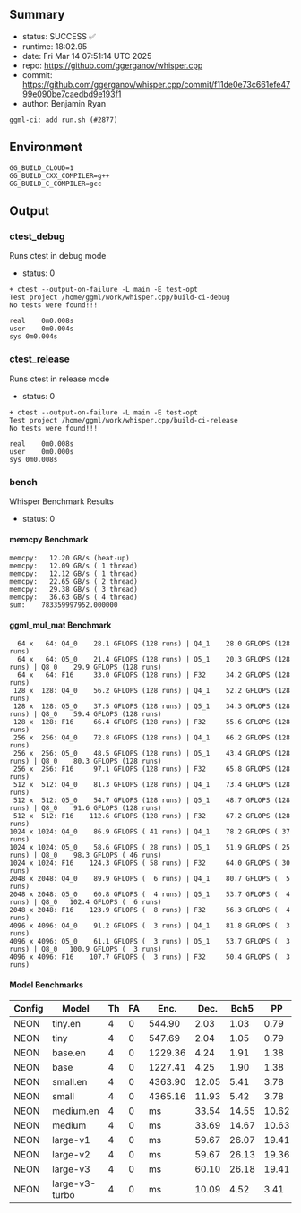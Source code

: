 ## Summary

- status:  SUCCESS ✅
- runtime: 18:02.95
- date:    Fri Mar 14 07:51:14 UTC 2025
- repo:    https://github.com/ggerganov/whisper.cpp
- commit:  https://github.com/ggerganov/whisper.cpp/commit/f11de0e73c661efe4799e090be7caedbd9e193f1
- author:  Benjamin Ryan
```
ggml-ci: add run.sh (#2877)
```

## Environment

```
GG_BUILD_CLOUD=1
GG_BUILD_CXX_COMPILER=g++
GG_BUILD_C_COMPILER=gcc
```

## Output

### ctest_debug

Runs ctest in debug mode
- status: 0
```
+ ctest --output-on-failure -L main -E test-opt
Test project /home/ggml/work/whisper.cpp/build-ci-debug
No tests were found!!!

real	0m0.008s
user	0m0.004s
sys	0m0.004s
```
### ctest_release

Runs ctest in release mode
- status: 0
```
+ ctest --output-on-failure -L main -E test-opt
Test project /home/ggml/work/whisper.cpp/build-ci-release
No tests were found!!!

real	0m0.008s
user	0m0.000s
sys	0m0.008s
```
### bench

Whisper Benchmark Results
- status: 0
#### memcpy Benchmark

```
memcpy:   12.20 GB/s (heat-up)
memcpy:   12.09 GB/s ( 1 thread)
memcpy:   12.12 GB/s ( 1 thread)
memcpy:   22.65 GB/s ( 2 thread)
memcpy:   29.38 GB/s ( 3 thread)
memcpy:   36.63 GB/s ( 4 thread)
sum:    783359997952.000000
```

#### ggml_mul_mat Benchmark

```
  64 x   64: Q4_0    28.1 GFLOPS (128 runs) | Q4_1    28.0 GFLOPS (128 runs)
  64 x   64: Q5_0    21.4 GFLOPS (128 runs) | Q5_1    20.3 GFLOPS (128 runs) | Q8_0    29.9 GFLOPS (128 runs)
  64 x   64: F16     33.0 GFLOPS (128 runs) | F32     34.2 GFLOPS (128 runs)
 128 x  128: Q4_0    56.2 GFLOPS (128 runs) | Q4_1    52.2 GFLOPS (128 runs)
 128 x  128: Q5_0    37.5 GFLOPS (128 runs) | Q5_1    34.3 GFLOPS (128 runs) | Q8_0    59.4 GFLOPS (128 runs)
 128 x  128: F16     66.4 GFLOPS (128 runs) | F32     55.6 GFLOPS (128 runs)
 256 x  256: Q4_0    72.8 GFLOPS (128 runs) | Q4_1    66.2 GFLOPS (128 runs)
 256 x  256: Q5_0    48.5 GFLOPS (128 runs) | Q5_1    43.4 GFLOPS (128 runs) | Q8_0    80.3 GFLOPS (128 runs)
 256 x  256: F16     97.1 GFLOPS (128 runs) | F32     65.8 GFLOPS (128 runs)
 512 x  512: Q4_0    81.3 GFLOPS (128 runs) | Q4_1    73.4 GFLOPS (128 runs)
 512 x  512: Q5_0    54.7 GFLOPS (128 runs) | Q5_1    48.7 GFLOPS (128 runs) | Q8_0    91.6 GFLOPS (128 runs)
 512 x  512: F16    112.6 GFLOPS (128 runs) | F32     67.2 GFLOPS (128 runs)
1024 x 1024: Q4_0    86.9 GFLOPS ( 41 runs) | Q4_1    78.2 GFLOPS ( 37 runs)
1024 x 1024: Q5_0    58.6 GFLOPS ( 28 runs) | Q5_1    51.9 GFLOPS ( 25 runs) | Q8_0    98.3 GFLOPS ( 46 runs)
1024 x 1024: F16    124.3 GFLOPS ( 58 runs) | F32     64.0 GFLOPS ( 30 runs)
2048 x 2048: Q4_0    89.9 GFLOPS (  6 runs) | Q4_1    80.7 GFLOPS (  5 runs)
2048 x 2048: Q5_0    60.8 GFLOPS (  4 runs) | Q5_1    53.7 GFLOPS (  4 runs) | Q8_0   102.4 GFLOPS (  6 runs)
2048 x 2048: F16    123.9 GFLOPS (  8 runs) | F32     56.3 GFLOPS (  4 runs)
4096 x 4096: Q4_0    91.2 GFLOPS (  3 runs) | Q4_1    81.8 GFLOPS (  3 runs)
4096 x 4096: Q5_0    61.1 GFLOPS (  3 runs) | Q5_1    53.7 GFLOPS (  3 runs) | Q8_0   100.9 GFLOPS (  3 runs)
4096 x 4096: F16    107.7 GFLOPS (  3 runs) | F32     50.4 GFLOPS (  3 runs)
```

#### Model Benchmarks

|           Config |         Model |  Th |  FA |    Enc. |    Dec. |    Bch5 |      PP |  Commit |
|              --- |           --- | --- | --- |     --- |     --- |     --- |     --- |     --- |
|             NEON |       tiny.en |   4 |   0 |  544.90 |    2.03 |    1.03 |    0.79 | f11de0e7 |
|             NEON |          tiny |   4 |   0 |  547.69 |    2.04 |    1.05 |    0.79 | f11de0e7 |
|             NEON |       base.en |   4 |   0 | 1229.36 |    4.24 |    1.91 |    1.38 | f11de0e7 |
|             NEON |          base |   4 |   0 | 1227.41 |    4.25 |    1.90 |    1.38 | f11de0e7 |
|             NEON |      small.en |   4 |   0 | 4363.90 |   12.05 |    5.41 |    3.78 | f11de0e7 |
|             NEON |         small |   4 |   0 | 4365.16 |   11.93 |    5.42 |    3.78 | f11de0e7 |
|             NEON |     medium.en |   4 |   0 |      ms |   33.54 |   14.55 |   10.62 | f11de0e7 |
|             NEON |        medium |   4 |   0 |      ms |   33.69 |   14.67 |   10.63 | f11de0e7 |
|             NEON |      large-v1 |   4 |   0 |      ms |   59.67 |   26.07 |   19.41 | f11de0e7 |
|             NEON |      large-v2 |   4 |   0 |      ms |   59.67 |   26.13 |   19.36 | f11de0e7 |
|             NEON |      large-v3 |   4 |   0 |      ms |   60.10 |   26.18 |   19.41 | f11de0e7 |
|             NEON | large-v3-turbo |   4 |   0 |      ms |   10.09 |    4.52 |    3.41 | f11de0e7 |

